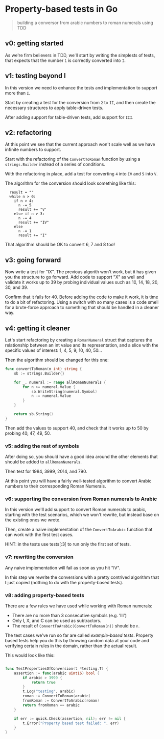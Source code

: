 # Property-based tests in Go
> building a conversor from arabic numbers to roman numerals using TDD

## v0: getting started

As we're firm believers in TDD, we'll start by writing the simplests of tests, that expects that the number `1` is correctly converted into `I`.

## v1: testing beyond I

In this version we need to enhance the tests and implementation to support more than `I`.

Start by creating a test for the conversion from `2` to `II`, and then create the necessary structures to apply table-driven tests.

After adding support for table-driven tests, add support for `III`.

## v2: refactoring

At this point we see that the current approach won't scale well as we have infinite numbers to support.

Start with the refactoring of the `ConvertToRoman` function by using a `strings.Builder` instead of a series of conditions.

With the refactoring in place, add a test for converting `4` into `IV` and `5` into `V`.

The algorithm for the conversion should look something like this:

```
  result = ""
  while n > 0:
    if n > 4:
      n -= 5
      result += "V'
    else if n > 3:
      n -= 4
      result += "IV"
    else
      n -= 1
      result += "I"
```

That algorithm should be OK to convert 6, 7 and 8 too!

## v3: going forward

Now write a test for "IX". The previous algorith won't work, but it has given you the structure to go forward. Add code to support "X" as well and validate it works up to 39 by probing individual values such as 10, 14, 18, 20, 30, and 39.

Confirm that it fails for 40. Before adding the code to make it work, it is time to do a bit of refactoring. Using a switch with so many cases is a code smell for a brute-force approach to something that should be handled in a cleaner way.

## v4: getting it cleaner

Let's start refactoring by creating a `RomanNumeral` struct that captures the relationship between an int value and its representation, and a slice with the specific values of interest: 1, 4, 5, 9, 10, 40, 50...

Then the algorithm should be changed for this one:

```go
func convertToRoman(n int) string {
	sb := strings.Builder{}

	for _, numeral := range allRomanNumerals {
		for n >= numeral.Value {
			sb.WriteString(numeral.Symbol)
			n -= numeral.Value
		}
	}

	return sb.String()
}
```

Then add the values to support 40, and check that it works up to 50 by probing 40, 47, 49, 50.

### v5: adding the rest of symbols
After doing so, you should have a good idea around the other elements that should be added to `allRomanNumerals`.

Then test for 1984, 3999, 2014, and 790.

At this point you will have a fairly well-tested algorithm to convert Arabic numbers to their corresponding Roman Numerals.

### v6: supporting the conversion from Roman numerals to Arabic

In this version we'll add support to convert Roman numerals to arabic, starting with the test scenarios, which we won't rewrite, but instead base on the existing ones we wrote.

Then, create a naive implementation of the `ConvertToArabic` function that can work with the first test cases.

HINT: in the tests use tests[:3] to run only the first set of tests.

### v7: rewriting the conversion

Any naive implementation will fail as soon as you hit "IV".

In this step we rewrite the conversions with a pretty contrived algorithm that I just copied (nothing to do with the property-based tests).

### v8: adding property-based tests

There are a few rules we have used while working with Roman numerals:
+ There are no more than 3 consecutive symbols (e.g. 'III')
+ Only I, X, and C can be used as subtractors.
+ The result of `ConvertToArabic(ConvertToRoman(n))` should be `n`.

The test cases we've run so far are called *example-based tests*. Property based tests help you do this by throwing random data at your code and verifying certain rules in the domain, rather than the actual result.

This would look like this:

```go

func TestPropertiesOfConversion(t *testing.T) {
	assertion := func(arabic uint16) bool {
		if arabic > 3999 {
			return true
		}
		t.Log("testing", arabic)
		roman := ConvertToRoman(arabic)
		fromRoman := ConvertToArabic(roman)
		return fromRoman == arabic
	}

	if err := quick.Check(assertion, nil); err != nil {
		t.Error("Property based test failed: ", err)
	}
}
```


